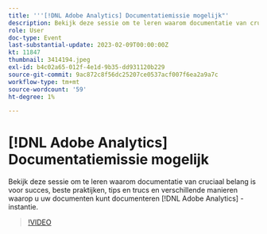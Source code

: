 ```yaml
---
title: '''[!DNL Adobe Analytics] Documentatiemissie mogelijk"'
description: Bekijk deze sessie om te leren waarom documentatie van cruciaal belang is voor succes, beste praktijken, tips en trucs en verschillende manieren waarop u uw documenten kunt documenteren [!DNL Adobe Analytics] -instantie. Juni 2022
role: User
doc-type: Event
last-substantial-update: 2023-02-09T00:00:00Z
kt: 11847
thumbnail: 3414194.jpeg
exl-id: b4c02a65-012f-4e1d-9b35-dd931120b229
source-git-commit: 9ac872c8f56dc25207ce0537acf007f6ea2a9a7c
workflow-type: tm+mt
source-wordcount: '59'
ht-degree: 1%

---
```


# [!DNL Adobe Analytics] Documentatiemissie mogelijk

Bekijk deze sessie om te leren waarom documentatie van cruciaal belang is voor succes, beste praktijken, tips en trucs en verschillende manieren waarop u uw documenten kunt documenteren [!DNL Adobe Analytics] -instantie.

>[!VIDEO](https://video.tv.adobe.com/v/3414194/?quality=12&learn=on)
